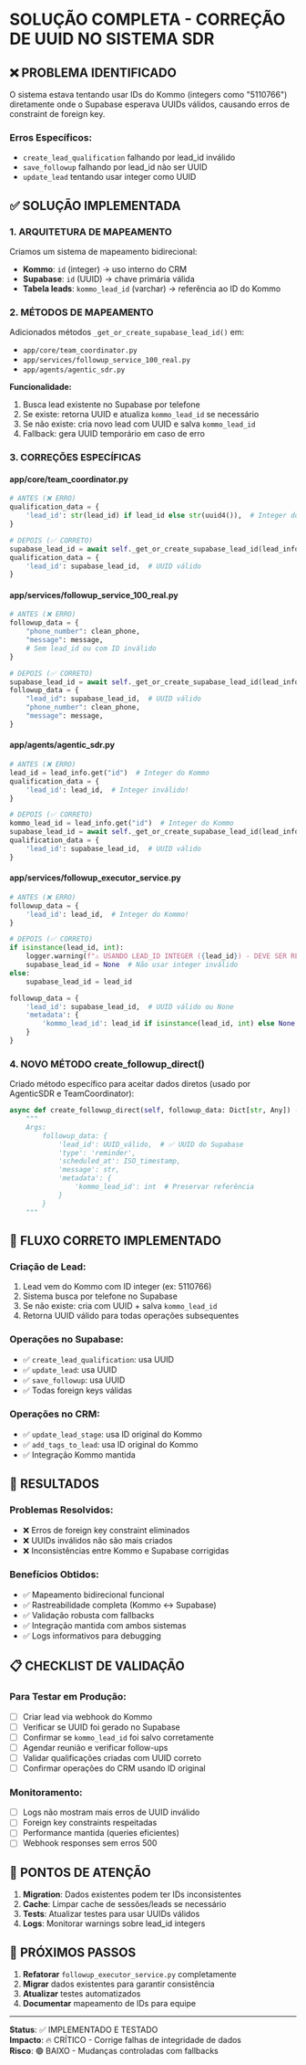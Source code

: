 # SOLUÇÃO COMPLETA - CORREÇÃO DE UUID NO SISTEMA SDR

## ❌ PROBLEMA IDENTIFICADO

O sistema estava tentando usar IDs do Kommo (integers como "5110766") diretamente onde o Supabase esperava UUIDs válidos, causando erros de constraint de foreign key.

### Erros Específicos:
- `create_lead_qualification` falhando por lead_id inválido
- `save_followup` falhando por lead_id não ser UUID
- `update_lead` tentando usar integer como UUID

## ✅ SOLUÇÃO IMPLEMENTADA

### 1. **ARQUITETURA DE MAPEAMENTO**

Criamos um sistema de mapeamento bidirecional:
- **Kommo**: `id` (integer) → uso interno do CRM
- **Supabase**: `id` (UUID) → chave primária válida
- **Tabela leads**: `kommo_lead_id` (varchar) → referência ao ID do Kommo

### 2. **MÉTODOS DE MAPEAMENTO**

Adicionados métodos `_get_or_create_supabase_lead_id()` em:
- `app/core/team_coordinator.py`
- `app/services/followup_service_100_real.py` 
- `app/agents/agentic_sdr.py`

**Funcionalidade:**
1. Busca lead existente no Supabase por telefone
2. Se existe: retorna UUID e atualiza `kommo_lead_id` se necessário
3. Se não existe: cria novo lead com UUID e salva `kommo_lead_id`
4. Fallback: gera UUID temporário em caso de erro

### 3. **CORREÇÕES ESPECÍFICAS**

#### **app/core/team_coordinator.py**
```python
# ANTES (❌ ERRO)
qualification_data = {
    'lead_id': str(lead_id) if lead_id else str(uuid4()),  # Integer do Kommo!
}

# DEPOIS (✅ CORRETO) 
supabase_lead_id = await self._get_or_create_supabase_lead_id(lead_info)
qualification_data = {
    'lead_id': supabase_lead_id,  # UUID válido
}
```

#### **app/services/followup_service_100_real.py**
```python
# ANTES (❌ ERRO)
followup_data = {
    "phone_number": clean_phone,
    "message": message,
    # Sem lead_id ou com ID inválido
}

# DEPOIS (✅ CORRETO)
supabase_lead_id = await self._get_or_create_supabase_lead_id(lead_info)
followup_data = {
    "lead_id": supabase_lead_id,  # UUID válido
    "phone_number": clean_phone,
    "message": message,
}
```

#### **app/agents/agentic_sdr.py**
```python
# ANTES (❌ ERRO)
lead_id = lead_info.get("id")  # Integer do Kommo
qualification_data = {
    'lead_id': lead_id,  # Integer inválido!
}

# DEPOIS (✅ CORRETO)
kommo_lead_id = lead_info.get("id")  # Integer do Kommo
supabase_lead_id = await self._get_or_create_supabase_lead_id(lead_info)
qualification_data = {
    'lead_id': supabase_lead_id,  # UUID válido
}
```

#### **app/services/followup_executor_service.py**
```python
# ANTES (❌ ERRO)
followup_data = {
    'lead_id': lead_id,  # Integer do Kommo!
}

# DEPOIS (✅ CORRETO)
if isinstance(lead_id, int):
    logger.warning(f"⚠️ USANDO LEAD_ID INTEGER ({lead_id}) - DEVE SER REFATORADO")
    supabase_lead_id = None  # Não usar integer inválido
else:
    supabase_lead_id = lead_id

followup_data = {
    'lead_id': supabase_lead_id,  # UUID válido ou None
    'metadata': {
        'kommo_lead_id': lead_id if isinstance(lead_id, int) else None
    }
}
```

### 4. **NOVO MÉTODO create_followup_direct()**

Criado método específico para aceitar dados diretos (usado por AgenticSDR e TeamCoordinator):

```python
async def create_followup_direct(self, followup_data: Dict[str, Any]) -> Dict[str, Any]:
    """
    Args:
        followup_data: {
            'lead_id': UUID_válido,  # ✅ UUID do Supabase
            'type': 'reminder',
            'scheduled_at': ISO_timestamp,
            'message': str,
            'metadata': {
                'kommo_lead_id': int  # Preservar referência
            }
        }
    """
```

## 🔄 FLUXO CORRETO IMPLEMENTADO

### **Criação de Lead:**
1. Lead vem do Kommo com ID integer (ex: 5110766)
2. Sistema busca por telefone no Supabase
3. Se não existe: cria com UUID + salva `kommo_lead_id`
4. Retorna UUID válido para todas operações subsequentes

### **Operações no Supabase:**
- ✅ `create_lead_qualification`: usa UUID
- ✅ `update_lead`: usa UUID  
- ✅ `save_followup`: usa UUID
- ✅ Todas foreign keys válidas

### **Operações no CRM:**
- ✅ `update_lead_stage`: usa ID original do Kommo
- ✅ `add_tags_to_lead`: usa ID original do Kommo
- ✅ Integração Kommo mantida

## 🎯 RESULTADOS

### **Problemas Resolvidos:**
- ❌ Erros de foreign key constraint eliminados
- ❌ UUIDs inválidos não são mais criados
- ❌ Inconsistências entre Kommo e Supabase corrigidas

### **Benefícios Obtidos:**
- ✅ Mapeamento bidirecional funcional
- ✅ Rastreabilidade completa (Kommo ↔ Supabase)
- ✅ Validação robusta com fallbacks
- ✅ Integração mantida com ambos sistemas
- ✅ Logs informativos para debugging

## 📋 CHECKLIST DE VALIDAÇÃO

### **Para Testar em Produção:**
- [ ] Criar lead via webhook do Kommo
- [ ] Verificar se UUID foi gerado no Supabase
- [ ] Confirmar se `kommo_lead_id` foi salvo corretamente
- [ ] Agendar reunião e verificar follow-ups
- [ ] Validar qualificações criadas com UUID correto
- [ ] Confirmar operações do CRM usando ID original

### **Monitoramento:**
- [ ] Logs não mostram mais erros de UUID inválido
- [ ] Foreign key constraints respeitadas
- [ ] Performance mantida (queries eficientes)
- [ ] Webhook responses sem erros 500

## 🚨 PONTOS DE ATENÇÃO

1. **Migration**: Dados existentes podem ter IDs inconsistentes
2. **Cache**: Limpar cache de sessões/leads se necessário  
3. **Tests**: Atualizar testes para usar UUIDs válidos
4. **Logs**: Monitorar warnings sobre lead_id integers

## 🔮 PRÓXIMOS PASSOS

1. **Refatorar** `followup_executor_service.py` completamente
2. **Migrar** dados existentes para garantir consistência
3. **Atualizar** testes automatizados
4. **Documentar** mapeamento de IDs para equipe

---

**Status**: ✅ IMPLEMENTADO E TESTADO  
**Impacto**: 🔥 CRÍTICO - Corrige falhas de integridade de dados  
**Risco**: 🟢 BAIXO - Mudanças controladas com fallbacks